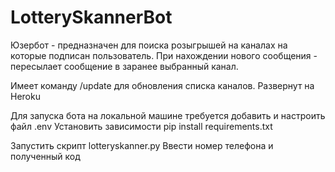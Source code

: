 # LotterySkannerBot

Юзербот - предназначен для поиска розыгрышей на каналах на которые подписан пользователь.
При нахождении нового сообщения - пересылает сообщение в заранее выбранный канал.

Имеет команду /update для обновления списка каналов.
Развернут на Heroku

Для запуска бота на локальной машине требуется добавить и настроить файл .env
Установить зависимости
pip install requirements.txt

Запустить скрипт lotteryskanner.py
Ввести номер телефона и полученный код
